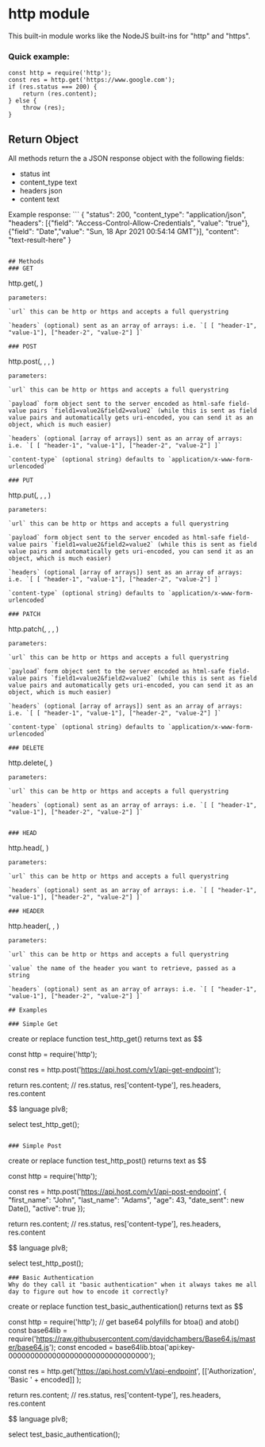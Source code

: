 # http module
This built-in module works like the NodeJS built-ins for "http" and "https".
### Quick example:
```
const http = require('http');
const res = http.get('https://www.google.com');
if (res.status === 200) {
	return (res.content);
} else {
	throw (res);
}
```


## Return Object
All methods return the a JSON response object with the following fields:

- status int
- content_type text
- headers json
- content text

Example response: ```
{ "status": 200, "content_type": "application/json",  "headers": [{"field": "Access-Control-Allow-Credentials",      "value": "true"},{"field": "Date","value": "Sun, 18 Apr 2021 00:54:14 GMT"}], "content": "text-result-here" }
```

## Methods
### GET
```
http.get(<url>, <headers>)
```
parameters:

`url` this can be http or https and accepts a full querystring

`headers` (optional) sent as an array of arrays: i.e. `[ [ "header-1", "value-1"], ["header-2", "value-2"] ]`

### POST
```
http.post(<url>, <payload>, <headers>, <content-type>)
```
parameters:

`url` this can be http or https and accepts a full querystring

`payload` form object sent to the server encoded as html-safe field-value pairs `field1=value2&field2=value2` (while this is sent as field value pairs and automatically gets uri-encoded, you can send it as an object, which is much easier)

`headers` (optional [array of arrays]) sent as an array of arrays: i.e. `[ [ "header-1", "value-1"], ["header-2", "value-2"] ]`

`content-type` (optional string) defaults to `application/x-www-form-urlencoded`

### PUT
```
http.put(<url>, <payload>, <headers>, <content-type>)
```
parameters:

`url` this can be http or https and accepts a full querystring

`payload` form object sent to the server encoded as html-safe field-value pairs `field1=value2&field2=value2` (while this is sent as field value pairs and automatically gets uri-encoded, you can send it as an object, which is much easier)

`headers` (optional [array of arrays]) sent as an array of arrays: i.e. `[ [ "header-1", "value-1"], ["header-2", "value-2"] ]`

`content-type` (optional string) defaults to `application/x-www-form-urlencoded`

### PATCH
```
http.patch(<url>, <payload>, <headers>, <content-type>)
```
parameters:

`url` this can be http or https and accepts a full querystring

`payload` form object sent to the server encoded as html-safe field-value pairs `field1=value2&field2=value2` (while this is sent as field value pairs and automatically gets uri-encoded, you can send it as an object, which is much easier)

`headers` (optional [array of arrays]) sent as an array of arrays: i.e. `[ [ "header-1", "value-1"], ["header-2", "value-2"] ]`

`content-type` (optional string) defaults to `application/x-www-form-urlencoded`

### DELETE
```
http.delete(<url>, <headers>)
```
parameters:

`url` this can be http or https and accepts a full querystring

`headers` (optional) sent as an array of arrays: i.e. `[ [ "header-1", "value-1"], ["header-2", "value-2"] ]`


### HEAD
```
http.head(<url>, <headers>)
```
parameters:

`url` this can be http or https and accepts a full querystring

`headers` (optional) sent as an array of arrays: i.e. `[ [ "header-1", "value-1"], ["header-2", "value-2"] ]`

### HEADER
```
http.header(<url>, <value>, <headers>)
```
parameters:

`url` this can be http or https and accepts a full querystring

`value` the name of the header you want to retrieve, passed as a string

`headers` (optional) sent as an array of arrays: i.e. `[ [ "header-1", "value-1"], ["header-2", "value-2"] ]`

## Examples

### Simple Get
```
create or replace function test_http_get()
returns text as $$

  const http = require('http');
  
  const res = http.post('https://api.host.com/v1/api-get-endpoint');

  return res.content; // res.status, res['content-type'], res.headers, res.content

$$ language plv8;

select test_http_get();

```

### Simple Post
```
create or replace function test_http_post()
returns text as $$

  const http = require('http');
  
  const res = http.post('https://api.host.com/v1/api-post-endpoint', {
  	"first_name": "John",
  	"last_name": "Adams",
  	"age": 43,
  	"date_sent": new Date(),
  	"active": true
  });

  return res.content; // res.status, res['content-type'], res.headers, res.content

$$ language plv8;

select test_http_post();

```
### Basic Authentication
Why do they call it "basic authentication" when it always takes me all day to figure out how to encode it correctly?

```
create or replace function test_basic_authentication()
returns text as $$

  const http = require('http');
  // get base64 polyfills for btoa() and atob()
  const base64lib = require('https://raw.githubusercontent.com/davidchambers/Base64.js/master/base64.js');
  const encoded = base64lib.btoa('api:key-00000000000000000000000000000000');
  
  const res = http.get('https://api.host.com/v1/api-endpoint',
      [['Authorization', 'Basic ' + encoded]]
  );

  return res.content; // res.status, res['content-type'], res.headers, res.content

$$ language plv8;

select test_basic_authentication();
```
